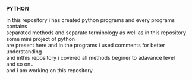 <b>PYTHON</b>
<p> in this repository i has created python programs and every programs contains<br>
separated methods and separate terminology as well as in this repository some mini project of python<br>
are present here and in the programs i used comments for better understanding<br>
and inthis repository i covered all methods beginer to adavance level<br>
and so on..<br>
and i am working on this repository</p>
